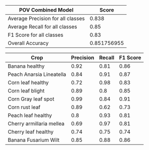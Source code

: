 | POV Combined Model                | Score       |
|-----------------------------------|-------------|
| Average Precision for all classes | 0.838       |
| Average Recall for all classes    | 0.85        |
| F1 Score for all classes          | 0.83        |
| Overall Accuracy                  | 0.851756955 |




| Crop                     | Precision | Recall | F1 Score |
|--------------------------|-----------|--------|----------|
| Banana healthy           | 0.92      | 0.81   | 0.86     |
| Peach Anarsia Lineatella | 0.84      | 0.91   | 0.87     |
| Corn leaf healthy        | 0.72      | 0.98   | 0.83     |
| Corn leaf blight         | 0.89      | 0.8    | 0.85     |
| Corn Gray leaf spot      | 0.99      | 0.84   | 0.91     |
| Corn rust leaf           | 0.89      | 0.62   | 0.73     |
| Peach leaf healthy       | 0.8       | 0.93   | 0.81     |
| Cherry armillaria mellea | 0.69      | 0.97   | 0.81     |
| Cherry leaf healthy      | 0.74      | 0.75   | 0.74     |
| Banana Fusarium Wilt     | 0.85      | 0.88   | 0.86     |

